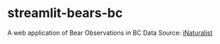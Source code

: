# streamlit-bears-bc
A web application of Bear Observations in BC
Data Source: [iNaturalist](https://www.inaturalist.org/observations)
